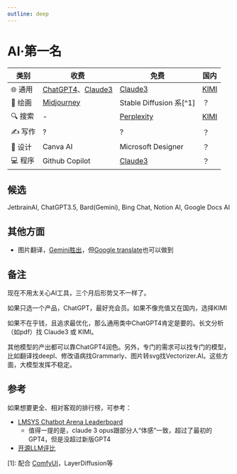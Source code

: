 ```yaml
---
outline: deep
---
```


# AI·第一名

| **类别** | **收费**                                                                              | **免费**                                   | **国内**                            |
|--------|-------------------------------------------------------------------------------------|------------------------------------------|-----------------------------------|
| 🌐 通用  | [ChatGPT4](https://chat.openai.com/?model=gpt4-turbo)、[Claude3](https://claude.ai/) | [Claude3](https://claude.ai/)            | [KIMI](https://kimi.moonshot.cn/) |
| 🎨 绘画  | [Midjourney](https://www.midjourney.com/)                                           | Stable Diffusion 系[^1]                   | ？                                 |
| 🔍 搜索  | -                                                                                   | [Perplexity](https://www.perplexity.ai/) | [KIMI](https://kimi.moonshot.cn/) |
| ✍️ 写作  | ?                                                                                   | ?                                        | ？                                 |
| 🎨 设计  | Canva AI                                                                            | Microsoft Designer                       | ？                                 |
| 💻 程序  | Github Copilot                                                                      | [Claude3](https://claude.ai/)            | ？                                 |

## 候选

JetbrainAI, ChatGPT3.5, Bard(Gemini), Bing Chat, Notion AI, Google Docs AI

## 其他方面

- 图片翻译，[Gemini胜出](https://gemini.google.com/)，但[Google translate](https://translate.google.com/?sl=auto&tl=en&op=images)也可以做到

## 备注

现在不用太关心AI工具，三个月后形势又不一样了。

如果只选一个产品，ChatGPT，最好充会员。如果不像充值又在国内，选择KIMI

如果不在乎钱，且追求最优化，那么通用类中ChatGPT4肯定是要的。长文分析（如pdf）找 Claude3 或 KIMI。

其他模型的产出都可以靠ChatGPT4润色。另外，专门的需求可以找专门的模型，比如翻译找deepl、修改语病找Grammarly、图片转svg找Vectorizer.AI。这些方面，大模型发挥不稳定。

## 参考

如果想要更全、相对客观的排行榜，可参考：

- [LMSYS Chatbot Arena Leaderboard](https://huggingface.co/spaces/lmsys/chatbot-arena-leaderboard)
    - 值得一提的是，claude 3 opus跟部分人“体感”一致，超过了最初的GPT4，但是没超过新版GPT4
- [开源LLM评比](https://huggingface.co/spaces/HuggingFaceH4/open_llm_leaderboard)


[1]: 配合 [ComfyUI](https://github.com/comfyanonymous/ComfyUI)，LayerDiffusion等

